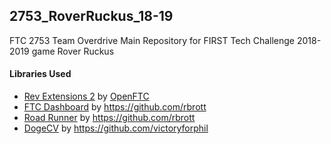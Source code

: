 ## 2753_RoverRuckus_18-19

 FTC 2753 Team Overdrive Main Repository for FIRST Tech Challenge 2018-2019 game Rover Ruckus

 
#### Libraries Used

* [Rev Extensions 2](https://github.com/OpenFTC/RevExtensions2) by [OpenFTC](https://github.com/openftc)
* [FTC Dashboard](https://github.com/acmerobotics/ftc-dashboard) by https://github.com/rbrott
* [Road Runner](https://github.com/acmerobotics/road-runner) by https://github.com/rbrott
* [DogeCV](https://github.com/MechanicalMemes/DogeCV) by https://github.com/victoryforphil
